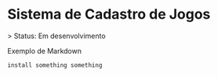 <h1>Sistema de Cadastro de Jogos</h1>
> Status: Em desenvolvimento

Exemplo de Markdown

~~~
install something something
~~~
